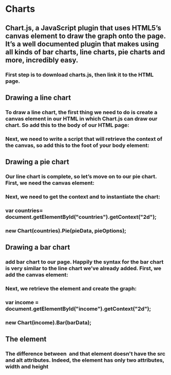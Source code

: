 # Charts 
##  Chart.js, a JavaScript plugin that uses HTML5’s canvas element to draw the graph onto the page. It’s a well documented plugin that makes using all kinds of bar charts, line charts, pie charts and more, incredibly easy.

### First step is to download charts.js, then link it to the HTML page.
### <!DOCTYPE html>
### <html lang="en">
###     <head>
###        <meta charset="utf-8" />
###        <title>Chart.js demo</title>
###        <script src='Chart.min.js'></script>
###    </head>
###    <body>
###    </body>
### </html>

## Drawing a line chart
### To draw a line chart, the first thing we need to do is create a canvas element in our HTML in which Chart.js can draw our chart. So add this to the body of our HTML page:

### <canvas id="buyers" width="600" height="400"></canvas>
### Next, we need to write a script that will retrieve the context of the canvas, so add this to the foot of your body element:

### <script>
###     var buyers = document.getElementById('buyers').getContext('2d');
###     new Chart(buyers).Line(buyerData);
### </script>

## Drawing a pie chart
### Our line chart is complete, so let’s move on to our pie chart. First, we need the canvas element:

### <canvas id="countries" width="600" height="400"></canvas>
### Next, we need to get the context and to instantiate the chart:

### var countries= document.getElementById("countries").getContext("2d");
### new Chart(countries).Pie(pieData, pieOptions);


## Drawing a bar chart
### add bar chart to our page. Happily the syntax for the bar chart is very similar to the line chart we’ve already added. First, we add the canvas element:

### <canvas id="income" width="600" height="400"></canvas>
### Next, we retrieve the element and create the graph:

### var income = document.getElementById("income").getContext("2d");
### new Chart(income).Bar(barData);

## The <canvas> element
### The difference between <img> and <canvas> that <canvas> element doesn't have the src and alt attributes. Indeed, the <canvas> element has only two attributes, width and height

